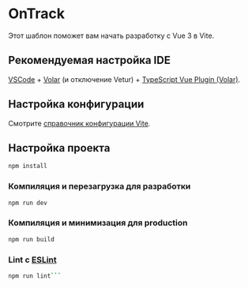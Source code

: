 # OnTrack

Этот шаблон поможет вам начать разработку с Vue 3 в Vite.

## Рекомендуемая настройка IDE

[VSCode](https://code.visualstudio.com/) + [Volar](https://marketplace.visualstudio.com/items?itemName=Vue.volar) (и отключение Vetur) + [TypeScript Vue Plugin (Volar)](https://marketplace.visualstudio.com/items?itemName=Vue.vscode-typescript-vue-plugin).

## Настройка конфигурации

Смотрите [справочник конфигурации Vite](https://vitejs.dev/config/).

## Настройка проекта

```sh
npm install
```

### Компиляция и перезагрузка для разработки

```sh
npm run dev
```

### Компиляция и минимизация для production

```sh
npm run build
```

### Lint с [ESLint](https://eslint.org/)

```sh
npm run lint``` 
